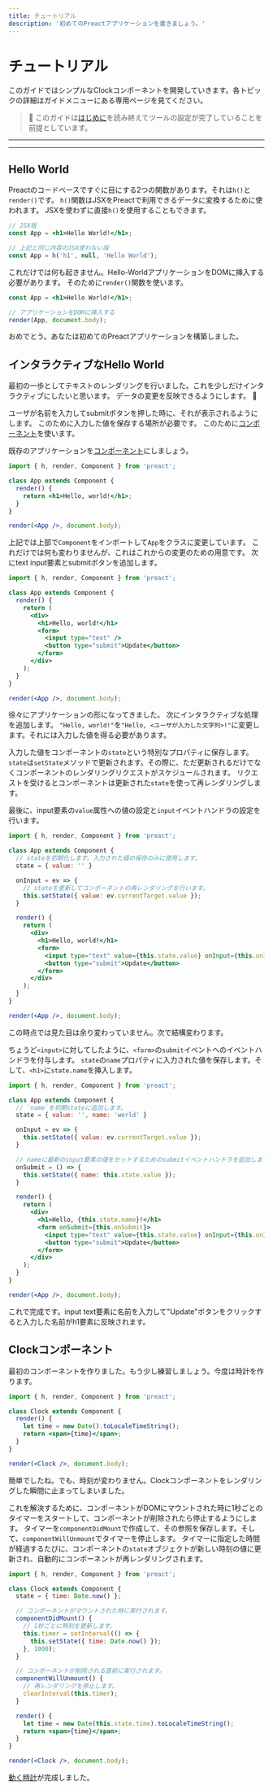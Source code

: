 ```yaml
---
title: チュートリアル
description: '初めてのPreactアプリケーションを書きましょう。'
---
```


# チュートリアル

このガイドではシンプルなClockコンポーネントを開発していきます。各トピックの詳細はガイドメニューにある専用ページを見てください。

> :information_desk_person: このガイドは[はじめに](/guide/v10/getting-started)を読み終えてツールの設定が完了していることを前提としています。

---

<div><toc></toc></div>

---

## Hello World

Preactのコードベースですぐに目にする2つの関数があります。それは`h()`と`render()`です。
`h()`関数はJSXをPreactで利用できるデータに変換するために使われます。
JSXを使わずに直接`h()`を使用することもできます。

```jsx
// JSX版
const App = <h1>Hello World!</h1>;

// 上記と同じ内容のJSX使わない版
const App = h('h1', null, 'Hello World');
```

これだけでは何も起きません。Hello-WorldアプリケーションをDOMに挿入する必要があります。
そのために`render()`関数を使います。

```jsx
const App = <h1>Hello World!</h1>;

// アプリケーションをDOMに挿入する
render(App, document.body);
```

おめでとう。あなたは初めてのPreactアプリケーションを構築しました。

## インタラクティブなHello World

最初の一歩としてテキストのレンダリングを行いました。これを少しだけインタラクティブにしたいと思います。
データの変更を反映できるようにします。 :star2:

ユーザが名前を入力してsubmitボタンを押した時に、それが表示されるようにします。
このために入力した値を保存する場所が必要です。
このために[コンポーネント](/guide/v10/components)を使います。

既存のアプリケーションを[コンポーネント](/guide/v10/components)にしましょう。

```jsx
import { h, render, Component } from 'preact';

class App extends Component {
  render() {
    return <h1>Hello, world!</h1>;
  }
}

render(<App />, document.body);
```

上記では上部で`Component`をインポートして`App`をクラスに変更しています。
これだけでは何も変わりませんが、これはこれからの変更のための用意です。
次にtext input要素とsubmitボタンを追加します。

```jsx
import { h, render, Component } from 'preact';

class App extends Component {
  render() {
    return (
      <div>
        <h1>Hello, world!</h1>
        <form>
          <input type="text" />
          <button type="submit">Update</button>
        </form>
      </div>
    );
  }
}

render(<App />, document.body);
```

徐々にアプリケーションの形になってきました。
次にインタラクティブな処理を追加します。
`"Hello, world!"`を`"Hello, <ユーザが入力した文字列>!"`に変更します。それには入力した値を得る必要があります。

入力した値をコンポーネントの`state`という特別なプロパティに保存します。
`state`は`setState`メソッドで更新されます。その際に、ただ更新されるだけでなくコンポーネントのレンダリングリクエストがスケジュールされます。
リクエストを受けるとコンポーネントは更新された`state`を使って再レンダリングします。

最後に、input要素の`value`属性への値の設定と`input`イベントハンドラの設定を行います。

```jsx
import { h, render, Component } from 'preact';

class App extends Component {
  // stateを初期化します。入力された値の保存のみに使用します。
  state = { value: '' }

  onInput = ev => {
    // stateを更新してコンポーネントの再レンダリングを行います。
    this.setState({ value: ev.currentTarget.value });
  }

  render() {
    return (
      <div>
        <h1>Hello, world!</h1>
        <form>
          <input type="text" value={this.state.value} onInput={this.onInput} />
          <button type="submit">Update</button>
        </form>
      </div>
    );
  }
}

render(<App />, document.body);
```

この時点では見た目は余り変わっていません。次で結構変わります。

ちょうど`<input>`に対してしたように、`<form>`の`submit`イベントへのイベントハンドラを付与します。
`state`の`name`プロパティに入力された値を保存します。そして、`<h1>`に`state.name`を挿入します。

```jsx
import { h, render, Component } from 'preact';

class App extends Component {
  // `name`を初期stateに追加します。
  state = { value: '', name: 'world' }

  onInput = ev => {
    this.setState({ value: ev.currentTarget.value });
  }

  // nameに最新のinput要素の値をセットするためのsubmitイベントハンドラを追加します。
  onSubmit = () => {
    this.setState({ name: this.state.value });
  }

  render() {
    return (
      <div>
        <h1>Hello, {this.state.name}!</h1>
        <form onSubmit={this.onSubmit}>
          <input type="text" value={this.state.value} onInput={this.onInput} />
          <button type="submit">Update</button>
        </form>
      </div>
    );
  }
}

render(<App />, document.body);
```

これで完成です。input text要素に名前を入力して"Update"ボタンをクリックすると入力した名前がh1要素に反映されます。

## Clockコンポーネント

最初のコンポーネントを作りました。もう少し練習しましょう。今度は時計を作ります。

```jsx
import { h, render, Component } from 'preact';

class Clock extends Component {
  render() {
    let time = new Date().toLocaleTimeString();
    return <span>{time}</span>;
  }
}

render(<Clock />, document.body);
```

簡単でしたね。でも、時刻が変わりません。Clockコンポーネントをレンダリングした瞬間に止まってしまいました。

これを解決するために、コンポーネントがDOMにマウントされた時に1秒ごとのタイマーをスタートして、コンポーネントが削除されたら停止するようにします。
タイマーを`componentDidMount`で作成して、その参照を保存します。そして、`componentWillUnmount`でタイマーを停止します。
タイマーに指定した時間が経過するたびに、コンポーネントの`state`オブジェクトが新しい時刻の値に更新され、自動的にコンポーネントが再レンダリングされます。

```jsx
import { h, render, Component } from 'preact';

class Clock extends Component {
  state = { time: Date.now() };

  // コンポーネントがマウントされた時に実行されます。
  componentDidMount() {
    // 1秒ごとに時刻を更新します。
    this.timer = setInterval(() => {
      this.setState({ time: Date.now() });
    }, 1000);
  }

  // コンポーネントが削除される直前に実行されます。
  componentWillUnmount() {
    // 再レンダリングを停止します。
    clearInterval(this.timer);
  }

  render() {
    let time = new Date(this.state.time).toLocaleTimeString();
    return <span>{time}</span>;
  }
}

render(<Clock />, document.body);
```

[動く時計](http://jsfiddle.net/developit/u9m5x0L7/embedded/result,js/)が完成しました。
